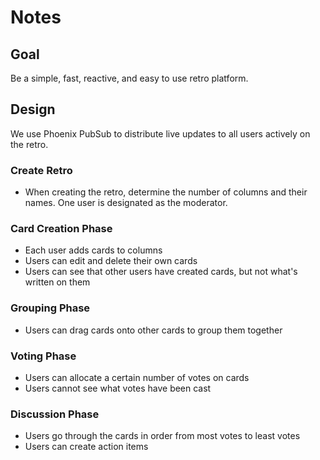 # Notes

## Goal

Be a simple, fast, reactive, and easy to use retro platform.

## Design

We use Phoenix PubSub to distribute live updates to all users actively on the retro.

### Create Retro

* When creating the retro, determine the number of columns and their names. One user is designated as the moderator.

### Card Creation Phase

* Each user adds cards to columns
* Users can edit and delete their own cards
* Users can see that other users have created cards, but not what's written on them

### Grouping Phase

* Users can drag cards onto other cards to group them together

### Voting Phase

* Users can allocate a certain number of votes on cards
* Users cannot see what votes have been cast

### Discussion Phase

* Users go through the cards in order from most votes to least votes
* Users can create action items
